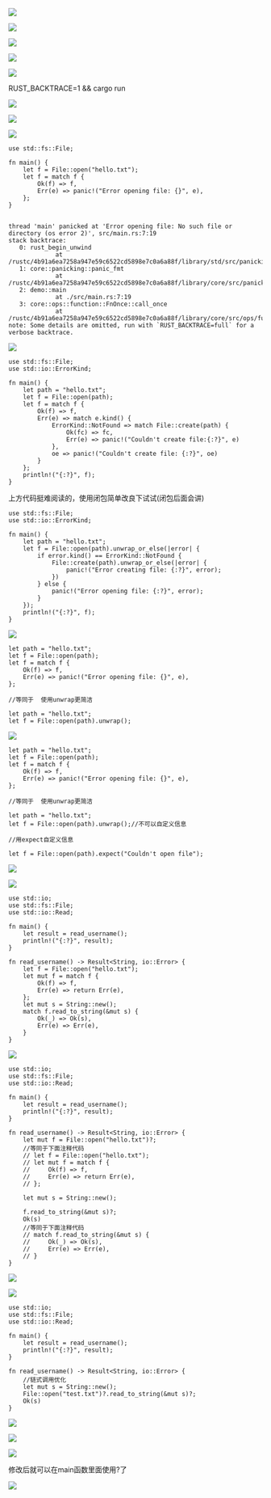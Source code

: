 ![](https://gitee.com/hxc8/images4/raw/master/img/202407172312240.jpg)

![](https://gitee.com/hxc8/images4/raw/master/img/202407172312487.jpg)

![](https://gitee.com/hxc8/images4/raw/master/img/202407172312862.jpg)

![](https://gitee.com/hxc8/images4/raw/master/img/202407172312713.jpg)

![](https://gitee.com/hxc8/images4/raw/master/img/202407172312996.jpg)

RUST_BACKTRACE=1 && cargo run

![](https://gitee.com/hxc8/images4/raw/master/img/202407172312400.jpg)

![](https://gitee.com/hxc8/images4/raw/master/img/202407172312847.jpg)

![](https://gitee.com/hxc8/images4/raw/master/img/202407172312051.jpg)

```
use std::fs::File;

fn main() {
    let f = File::open("hello.txt");
    let f = match f {
        Ok(f) => f,
        Err(e) => panic!("Error opening file: {}", e),
    };
}


thread 'main' panicked at 'Error opening file: No such file or directory (os error 2)', src/main.rs:7:19
stack backtrace:
   0: rust_begin_unwind
             at /rustc/4b91a6ea7258a947e59c6522cd5898e7c0a6a88f/library/std/src/panicking.rs:584:5
   1: core::panicking::panic_fmt
             at /rustc/4b91a6ea7258a947e59c6522cd5898e7c0a6a88f/library/core/src/panicking.rs:142:14
   2: demo::main
             at ./src/main.rs:7:19
   3: core::ops::function::FnOnce::call_once
             at /rustc/4b91a6ea7258a947e59c6522cd5898e7c0a6a88f/library/core/src/ops/function.rs:248:5
note: Some details are omitted, run with `RUST_BACKTRACE=full` for a verbose backtrace.

```

![](https://gitee.com/hxc8/images4/raw/master/img/202407172313437.jpg)

```
use std::fs::File;
use std::io::ErrorKind;

fn main() {
    let path = "hello.txt";
    let f = File::open(path);
    let f = match f {
        Ok(f) => f,
        Err(e) => match e.kind() {
            ErrorKind::NotFound => match File::create(path) {
                Ok(fc) => fc,
                Err(e) => panic!("Couldn't create file:{:?}", e)
            },
            oe => panic!("Couldn't create file: {:?}", oe)
        }
    };
    println!("{:?}", f);
}
```

上方代码挺难阅读的，使用闭包简单改良下试试(闭包后面会讲)

```
use std::fs::File;
use std::io::ErrorKind;

fn main() {
    let path = "hello.txt";
    let f = File::open(path).unwrap_or_else(|error| {
        if error.kind() == ErrorKind::NotFound {
            File::create(path).unwrap_or_else(|error| {
                panic!("Error creating file: {:?}", error);
            })
        } else {
            panic!("Error opening file: {:?}", error);
        }
    });
    println!("{:?}", f);
}
```

![](https://gitee.com/hxc8/images4/raw/master/img/202407172313488.jpg)

```
let path = "hello.txt";
let f = File::open(path);
let f = match f {
    Ok(f) => f,
    Err(e) => panic!("Error opening file: {}", e),
};

//等同于  使用unwrap更简洁

let path = "hello.txt";
let f = File::open(path).unwrap();
```

![](https://gitee.com/hxc8/images4/raw/master/img/202407172313767.jpg)

```
let path = "hello.txt";
let f = File::open(path);
let f = match f {
    Ok(f) => f,
    Err(e) => panic!("Error opening file: {}", e),
};

//等同于  使用unwrap更简洁

let path = "hello.txt";
let f = File::open(path).unwrap();//不可以自定义信息

//用expect自定义信息

let f = File::open(path).expect("Couldn't open file");
```

![](https://gitee.com/hxc8/images4/raw/master/img/202407172313642.jpg)

![](https://gitee.com/hxc8/images4/raw/master/img/202407172313926.jpg)

```
use std::io;
use std::fs::File;
use std::io::Read;

fn main() {
    let result = read_username();
    println!("{:?}", result);
}

fn read_username() -> Result<String, io::Error> {
    let f = File::open("hello.txt");
    let mut f = match f {
        Ok(f) => f,
        Err(e) => return Err(e),
    };
    let mut s = String::new();
    match f.read_to_string(&mut s) {
        Ok(_) => Ok(s),
        Err(e) => Err(e),
    }
}
```

![](https://gitee.com/hxc8/images4/raw/master/img/202407172313184.jpg)

```
use std::io;
use std::fs::File;
use std::io::Read;

fn main() {
    let result = read_username();
    println!("{:?}", result);
}

fn read_username() -> Result<String, io::Error> {
    let mut f = File::open("hello.txt")?;
    //等同于下面注释代码
    // let f = File::open("hello.txt");
    // let mut f = match f {
    //     Ok(f) => f,
    //     Err(e) => return Err(e),
    // };

    let mut s = String::new();

    f.read_to_string(&mut s)?;
    Ok(s)
    //等同于下面注释代码
    // match f.read_to_string(&mut s) {
    //     Ok(_) => Ok(s),
    //     Err(e) => Err(e),
    // }
}
```

![](https://gitee.com/hxc8/images4/raw/master/img/202407172313705.jpg)

![](https://gitee.com/hxc8/images4/raw/master/img/202407172313739.jpg)

```
use std::io;
use std::fs::File;
use std::io::Read;

fn main() {
    let result = read_username();
    println!("{:?}", result);
}

fn read_username() -> Result<String, io::Error> {
    //链式调用优化
    let mut s = String::new();
    File::open("test.txt")?.read_to_string(&mut s)?;
    Ok(s)
}
```

 

![](https://gitee.com/hxc8/images4/raw/master/img/202407172313986.jpg)

![](https://gitee.com/hxc8/images4/raw/master/img/202407172313502.jpg)

![](https://gitee.com/hxc8/images4/raw/master/img/202407172313810.jpg)

修改后就可以在main函数里面使用?了

![](images/WEBRESOURCEa298078399210c2bd5c6dacc6fc9caf3截图.png)
